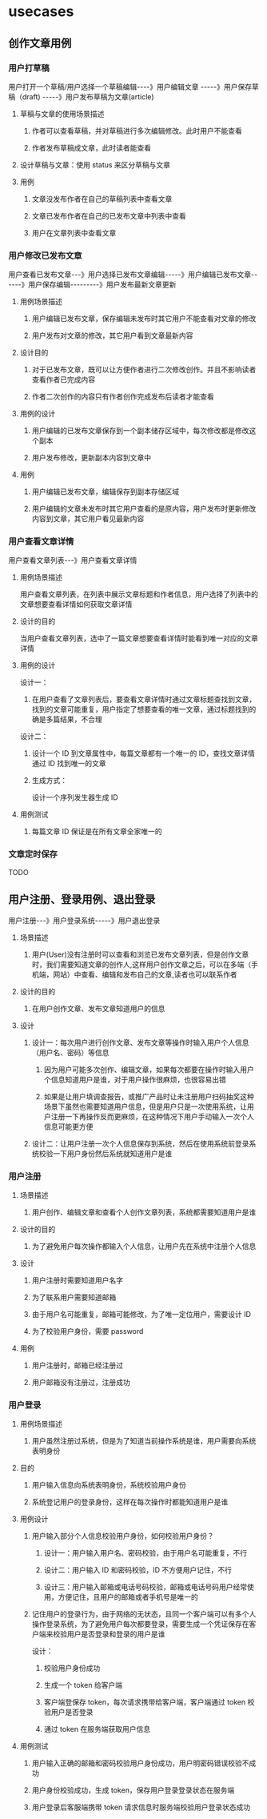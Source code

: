 # usecases

## 创作文章用例

### 用户打草稿

用户打开一个草稿/用户选择一个草稿编辑----》用户编辑文章 -----》用户保存草稿（draft) -----》用户发布草稿为文章(article)

1. 草稿与文章的使用场景描述

   1. 作者可以查看草稿，并对草稿进行多次编辑修改。此时用户不能查看

   2. 作者发布草稿成文章，此时读者能查看

2. 设计草稿与文章：使用 status 来区分草稿与文章

3. 用例

   1. 文章没发布作者在自己的草稿列表中查看文章

   2. 文章已发布作者在自己的已发布文章中列表中查看

   3. 用户在文章列表中查看文章

### 用户修改已发布文章

用户查看已发布文章---》用户选择已发布文章编辑-----》用户编辑已发布文章------》用户保存编辑---------》用户发布最新文章更新

1. 用例场景描述

   1. 用户编辑已发布文章，保存编辑未发布时其它用户不能查看对文章的修改

   2. 用户发布对文章的修改，其它用户看到文章最新内容

2. 设计目的

   1. 对于已发布文章，既可以让方便作者进行二次修改创作。并且不影响读者查看作者已完成内容

   2. 作者二次创作的内容只有作者创作完成发布后读者才能查看

3. 用例的设计

   1. 用户编辑的已发布文章保存到一个副本储存区域中，每次修改都是修改这个副本

   2. 用户发布修改，更新副本内容到文章中

4. 用例

   1. 用户编辑已发布文章，编辑保存到副本存储区域

   2. 用户编辑的文章未发布时其它用户查看的是原内容，用户发布时更新修改内容到文章，其它用户看见最新内容

### 用户查看文章详情

用户查看文章列表---》用户查看文章详情

1. 用例场景描述

   用户查看文章列表，在列表中展示文章标题和作者信息，用户选择了列表中的文章想要查看详情如何获取文章详情

2. 设计的目的

   当用户查看文章列表，选中了一篇文章想要查看详情时能看到唯一对应的文章详情

3. 用例的设计

   设计一：

   1. 在用户查看了文章列表后，要查看文章详情时通过文章标题查找到文章，找到的文章可能重复，用户指定了想要查看的唯一文章，通过标题找到的确是多篇结果，不合理

   设计二：

   1. 设计一个 ID 到文章属性中，每篇文章都有一个唯一的 ID，查找文章详情通过 ID 找到唯一的文章

   2. 生成方式：

      设计一个序列发生器生成 ID

4. 用例测试

   1. 每篇文章 ID 保证是在所有文章全家唯一的

### 文章定时保存

TODO

## 用户注册、登录用例、退出登录

用户注册---》用户登录系统-----》用户退出登录

1. 场景描述

   1. 用户(User)没有注册时可以查看和浏览已发布文章列表，但是创作文章时，我们需要知道文章的创作人,这样用户创作文章之后，可以在多端（手机端，网站）中查看、编辑和发布自己的文章,读者也可以联系作者

2. 设计的目的

   1. 在用户创作文章、发布文章知道用户的信息

3. 设计

   1. 设计一：每次用户进行创作文章、发布文章等操作时输入用户个人信息（用户名、密码）等信息

      1. 因为用户可能多次创作、编辑文章，如果每次都要在操作时输入用户个信息知道用户是谁，对于用户操作很麻烦，也很容易出错

      2. 如果是让用户填调查报告，或推广产品时让未注册用户扫码抽奖这种场景下虽然也需要知道用户信息，但是用户只是一次使用系统，让用户注册一下再操作反而更麻烦，在这种情况下用户手动输入一次个人信息可能更方便

   2. 设计二：让用户注册一次个人信息保存到系统，然后在使用系统前登录系统校验一下用户身份然后系统就知道用户是谁

### 用户注册

1. 场景描述

   1. 用户创作、编辑文章和查看个人创作文章列表，系统都需要知道用户是谁

2. 设计的目的

   1. 为了避免用户每次操作都输入个人信息，让用户先在系统中注册个人信息

3. 设计

   1. 用户注册时需要知道用户名字

   2. 为了联系用户需要知道邮箱

   3. 由于用户名可能重复，邮箱可能修改，为了唯一定位用户，需要设计 ID

   4. 为了校验用户身份，需要 password

4. 用例

   1. 用户注册时，邮箱已经注册过

   2. 用户邮箱没有注册过，注册成功

### 用户登录

1. 用例场景描述

   1. 用户虽然注册过系统，但是为了知道当前操作系统是谁，用户需要向系统表明身份

2. 目的

   1. 用户输入信息向系统表明身份，系统校验用户身份

   2. 系统登记用户的登录身份，这样在每次操作时都能知道用户是谁

3. 用例设计

   1. 用户输入部分个人信息校验用户身份，如何校验用户身份？

      1. 设计一：用户输入用户名、密码校验，由于用户名可能重复，不行

      2. 设计二：用户输入 ID 和密码校验，ID 不方便用户记住，不行

      3. 设计三：用户输入邮箱或电话号码校验，邮箱或电话号码用户经常使用，方便记住，且用户的邮箱或者手机号是唯一的

   2. 记住用户的登录行为，由于网络的无状态，且同一个客户端可以有多个人操作登录系统，为了避免用户每次都要登录，需要生成一个凭证保存在客户端来校验用户是否登录和登录的用户是谁

      设计：

      1. 校验用户身份成功

      2. 生成一个 token 给客户端

      3. 客户端登保存 token，每次请求携带给客户端，客户端通过 token 校验用户是否登录
      4. 通过 token 在服务端获取用户信息

4. 用例测试

   1. 用户输入正确的邮箱和密码校验用户身份成功，用户明密码错误校验不成功

   2. 用户身份校验成功，生成 token，保存用户登录登录状态在服务端

   3. 用户登录后客服端携带 token 请求信息时服务端校验用户登录状态成功

